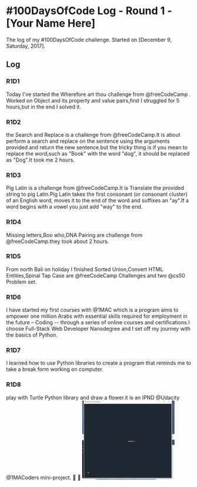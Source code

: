 # #100DaysOfCode Log - Round 1 - [Your Name Here]

The log of my #100DaysOfCode challenge. Started on [December 9, Saturday, 2017].

## Log

### R1D1 
Today I've started the Wherefore art thou challenge from @freeCodeCamp . Worked on Object and its property and value pairs,first I struggled for 5 hours,but in the end I solved it.

### R1D2 
the Search and Replace is a challenge from @freeCodeCamp.It is about perform a search and replace on the sentence using the arguments provided and return the new sentence.but the tricky thing is if you mean to replace the word,such as  "Book" with the word "dog", it should be replaced as "Dog".It took me 2 hours.

### R1D3 
Pig Latin is a challenge from @freeCodeCamp.It is Translate the provided string to pig Latin.Pig Latin takes the first consonant (or consonant cluster) of an English word, moves it to the end of the word and suffixes an "ay".If a word begins with a vowel you just add "way" to the end.

### R1D4 
Missing letters,Boo who,DNA Pairing are challenge from @freeCodeCamp.they took about 2 hours.

### R1D5 
From north Bali on holiday I finished  Sorted Union,Convert HTML Entities,Spinal Tap Case are @freeCodeCamp Challenges and two @cs50 Problem set.

### R1D6 
I have started my first courses with @1MAC which is a program aims to empower one million Arabs with essential skills required for employment in the future – Coding -- through a series of online courses and certifications.I choose Full-Stack Web Developer Nanodegree and I set off my journey with the basics of Python.

### R1D7 
I learned how to use Python libraries to create a program that reminds me to take a break form working on computer.

### R1D8
play with Turtle Python library and draw a flower.it is an IPND @Udacity @1MACoders mini-project. :turtle: :turtle: 
<img src="https://raw.githubusercontent.com/saifhalila/100-days-Saifhalila-log/master/img/turtle.gif" alt="Image of Flower" width="251" height="214" />